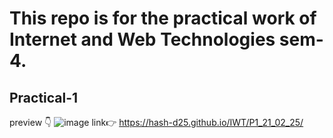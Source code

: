 # This repo is for the practical work of Internet and Web Technologies sem-4.

## Practical-1 
preview 👇
![image](https://github.com/user-attachments/assets/bc9e147e-0680-48fa-8b0d-98c9cac38e31)
link👉 https://hash-d25.github.io/IWT/P1_21_02_25/

